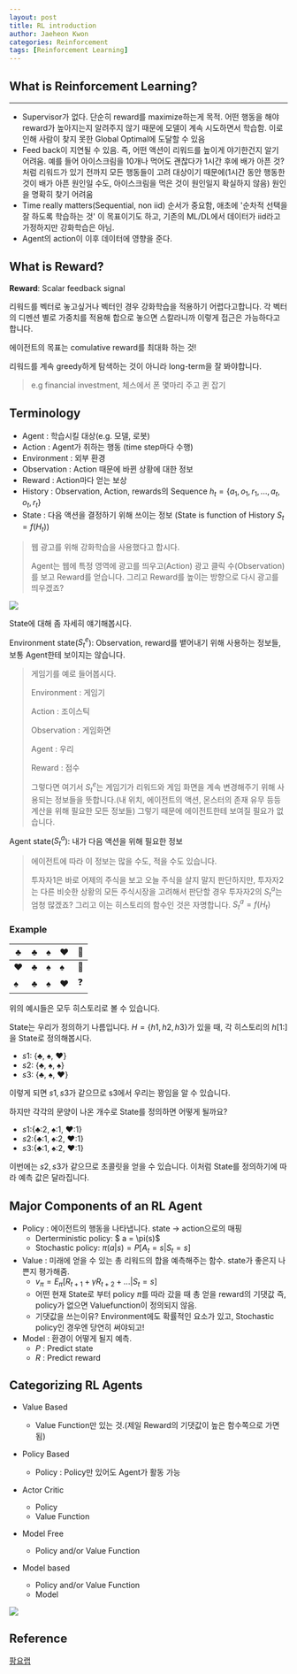 ```yaml
---
layout: post
title: RL introduction
author: Jaeheon Kwon
categories: Reinforcement
tags: [Reinforcement Learning]
---
```




## What is Reinforcement Learning?

---

- Supervisor가 없다. 단순히 reward를 maximize하는게 목적. 어떤 행동을 해야 reward가 높아지는지 알려주지 않기 때문에 모델이 계속 시도하면서 학습함. 이로 인해 사람이 찾지 못한 Global Optimal에 도달할 수 있음
- Feed back이 지연될 수 있음. 즉, 어떤 액션이 리워드를 높이게 야기한건지 알기 어려움. 예를 들어 아이스크림을 10개나 먹어도 괜찮다가 1시간 후에 배가 아픈 것? 처럼 리워드가 있기 전까지 모든 행동들이 고려 대상이기 때문에(1시간 동안 행동한 것이 배가 아픈 원인일 수도, 아이스크림을 먹은 것이 원인일지  확실하지 않음) 원인을 명확히 찾기 어려움
- Time really matters(Sequential, non iid) 순서가 중요함, 애초에 '순차적 선택을 잘 하도록 학습하는 것' 이 목표이기도 하고, 기존의 ML/DL에서 데이터가 iid라고 가정하지만 강화학습은 아님.
- Agent의 action이 이후 데이터에 영향을 준다.



## What is Reward?

**Reward**: Scalar feedback signal

리워드를 벡터로 놓고싶거나 벡터인 경우 강화학습을 적용하기 어렵다고합니다. 각 벡터의 디멘션 별로 가중치를 적용해 합으로 놓으면 스칼라니까 이렇게 접근은 가능하다고 합니다.

에이전트의 목표는 comulative reward를 최대화 하는 것!

리워드를 계속 greedy하게 탐색하는 것이 아니라 long-term을 잘 봐야합니다.

> e.g financial investment, 체스에서 폰 몇마리 주고 퀸 잡기



## Terminology

- Agent : 학습시킬 대상(e.g. 모델, 로봇)
- Action : Agent가 취하는 행동 (time step마다 수행)
- Environment : 외부 환경
- Observation : Action 때문에 바뀐 상황에 대한 정보
- Reward : Action마다 얻는 보상
- History : Observation, Action, rewards의 Sequence $h_t=\{a_1,o_1,r_1,...,a_t,o_t,r_t\}$
- State : 다음 액션을 결정하기 위해 쓰이는 정보 (State is function of History $S_t=f(H_t)$)



> 웹 광고를 위해 강화학습을 사용했다고 합시다.
>
> Agent는 웹에 특정 영역에 광고를 띄우고(Action) 광고 클릭 수(Observation)를 보고 Reward를 얻습니다. 그리고 Reward를 높이는 방향으로 다시 광고를 띄우겠죠?



<img src = "https://del-luna.github.io/images/rl/1.png">

State에 대해 좀 자세히 얘기해봅시다.

Environment state($S_t^e$): Observation, reward를 뱉어내기 위해 사용하는 정보들, 보통 Agent한테 보이지는 않습니다.

> 게임기를 예로 들어봅시다.
>
> Environment : 게임기
>
> Action : 조이스틱
>
> Observation : 게임화면
>
> Agent : 우리
>
> Reward : 점수
>
> 그렇다면 여기서 $S_t^e$는 게임기가 리워드와 게임 화면을 계속 변경해주기 위해 사용되는 정보들을 뜻합니다.(내 위치, 에이전트의 액션, 몬스터의 존재 유무 등등 계산을 위해 필요한 모든 정보들) 그렇기 때문에 에이전트한테 보여질 필요가 없습니다.



Agent state($S_t^a$): 내가 다음 액션을 위해 필요한 정보

> 에이전트에 따라 이 정보는 많을 수도, 적을 수도 있습니다.
>
> 투자자1은 바로 어제의 주식을 보고 오늘 주식을 살지 말지 판단하지만, 투자자2는 다른 비슷한 상황의 모든 주식시장을 고려해서 판단할 경우 투자자2의 $S_t^a$는 엄청 많겠죠? 그리고 이는 히스토리의 함수인 것은 자명합니다. $S_t^a = f(H_t)$



### Example

| ♣️    | ♣️    | ♠️    | ♥️    | 🔨    |
| ---- | ---- | ---- | ---- | ---- |
| ♥️    | ♣️    | ♠️    | ♠️    | 🍫    |
| ♠️    | ♣️    | ♠️    | ♥️    | ❓    |

위의 예시들은 모두 히스토리로 볼 수 있습니다.

State는 우리가 정의하기 나름입니다. $H=\{h1,h2,h3\}$가 있을 때, 각 히스토리의 $h[1:]$을 State로 정의해봅시다.

- $s1$: {♣️, ♠️, ♥️}
- $s2$: {♣️, ♠️, ♠️}
- $s3$: {♣️, ♠️, ♥️} 

이렇게 되면 $s1,s3$가 같으므로 s3에서 우리는 꽝임을 알 수 있습니다.

하지만 각각의 문양이 나온 개수로 State를 정의하면 어떻게 될까요?

- $s1$:{♣️:2, ♠️:1, ♥️:1}
- $s2$:{♣️:1, ♠️:2, ♥️:1}
- $s3$:{♣️:1, ♠️:2, ♥️:1}

이번에는 $s2,s3$가 같으므로 초콜릿을 얻을 수 있습니다. 이처럼 State를 정의하기에 따라 예측 값은 달라집니다.



## Major Components of an RL Agent

- Policy : 에이전트의 행동을 나타냅니다. state -> action으로의 매핑
    - Derterministic policy: $ a = \pi(s)$
    - Stochastic policy: $\pi(a\vert s) = P[A_t=s\vert S_t=s]$ 
- Value : 미래에 얻을 수 있는 총 리워드의 합을 예측해주는 함수. state가 좋은지 나쁜지 평가해줌.
    - $v_{\pi}=E_{\pi}[R_{t+1}+\gamma R_{t+2}+...\vert S_t=s]$
    - 어떤 현재 State로 부터 policy $\pi$를 따라 갔을 때 총 얻을 reward의 기댓값 즉, policy가 없으면 Valuefunction이 정의되지 않음.
    - 기댓값을 쓰는이유? Environment에도 확률적인 요소가 있고, Stochastic policy인 경우엔 당연히 써야되고!
- Model : 환경이 어떻게 될지 예측.
    - $P$ : Predict state
    - $R$ : Predict reward



## Categorizing RL Agents

- Value Based
    - Value Function만 있는 것.(제일 Reward의 기댓값이 높은 함수쪽으로 가면됨)
- Policy Based
    - Policy : Policy만 있어도 Agent가 활동 가능
- Actor Critic
    - Policy
    - Value Function

- Model Free
    - Policy and/or Value Function
- Model based
    - Policy and/or Value Function
    - Model

<img src = "https://del-luna.github.io/images/rl/2.png">

## Reference

[팡요랩](https://www.youtube.com/channel/UCwkGvF7xKz2E0Lv-fZ9wv2g)


